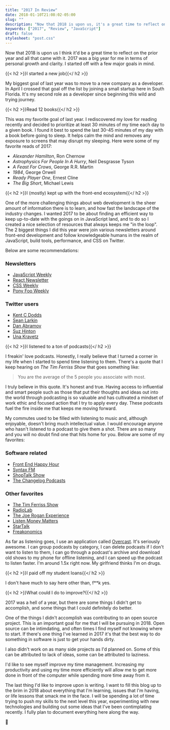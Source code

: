 ```yaml
---
title: "2017 In Review"
date: 2018-01-10T21:08:02-05:00
slug: ""
description: "Now that 2018 is upon us, it's a great time to reflect on 2017."
keywords: ["2017", "Review", "JavaScript"]
draft: false
stylesheet: "post.css"
---
```

 
Now that 2018 is upon us I think it'd be a great time to reflect on the prior year and all that came with it. 2017 was a big year for me in terms of personal growth and clarity. I started off with a few major goals in mind. 

{{< h2 >}}I started a new job{{</ h2 >}}

My biggest goal of last year was to move to a new company as a developer. In April I crossed that goal off the list by joining a small startup here in South Florida. It's my second role as a developer since beginning this wild and trying journey.

{{< h2 >}}Read 12 books{{</ h2 >}}

This was my favorite goal of last year. I rediscovered my love for reading recently and decided to prioritize at least 30 minutes of my time each day to a given book. I found it best to spend the last 30-45 minutes of my day with a book before going to sleep. It helps calm the mind and removes any exposure to screens that may disrupt my sleeping. Here were some of my favorite reads of 2017:

- _Alexander Hamilton_, Ron Chernow
- _Astrophysics For People In A Hurry_, Neil Desgrasse Tyson
- _A Feast For Crows_, George R.R. Martin
- _1984_, George Orwell
- _Ready Player One_, Ernest Cline
- _The Big Short_, Michael Lewis

{{< h2 >}}I (mostly) kept up with the front-end ecosystem{{</ h2 >}} 

One of the more challenging things about web development is the sheer amount of information there is to learn, and how fast the landscape of the industry changes. I wanted 2017 to be about finding an efficient way to keep up-to-date with the goings on in JavaScript land, and to do so I created a nice selection of resources that always keeps me "in the loop". The 2 biggest things I did this year were join various newsletters around front-end development and follow knowledgeable humans in the realm of JavaScript, build tools, performance, and CSS on Twitter.

Below are some recommendations:

### Newsletters 

- [JavaScript Weekly](http://javascriptweekly.com/)
- [React Newsletter](http://reactjsnewsletter.com/)
- [CSS Weekly](http://css-weekly.com/)
- [Pony Foo Weekly](https://ponyfoo.com/weekly)

### Twitter users

- [Kent C Dodds](https://twitter.com/kentcdodds)
- [Sean Larkin](https://twitter.com/TheLarkInn)
- [Dan Abramov](https://twitter.com/dan_abramov)
- [Suz Hinton](https://twitter.com/noopkat)
- [Una Kravetz](https://twitter.com/Una)


{{< h2 >}}I listened to a ton of podcasts{{</ h2 >}} 

I freakin' love podcasts. Honestly, I really believe that I turned a corner in my life when I started to spend time listening to them. There's a quote that I keep hearing on _The Tim Ferriss Show_ that goes something like:

> You are the average of the 5 people you associate with most.

I truly believe in this quote. It's honest and true. Having access to influential and smart people such as those that put their thoughts and ideas out into the world through podcasting is so valuable and has cultivated a mindset of work ethic and focused action that I try to apply every day. These podcasts fuel the fire inside me that keeps me moving forward.

My commutes used to be filled with listening to music and, although enjoyable, doesn't bring much intellectual value. I would encourage anyone who hasn't listened to a podcast to give them a shot. There are so many and you will no doubt find one that hits home for you. Below are some of my favorites:

### Software related

- [Front End Happy Hour](http://frontendhappyhour.com/)
- [Syntax FM](https://syntax.fm/)
- [ShopTalk Show](http://shoptalkshow.com/)
- [The Changelog Podcasts](https://changelog.com/)

### Other favorites

- [The Tim Ferriss Show](https://tim.blog/podcast/)
- [RadioLab](http://www.radiolab.org/)
- [The Joe Rogan Experience](http://podcasts.joerogan.net/)
- [Listen Money Matters](https://www.listenmoneymatters.com/show/)
- [StarTalk](https://www.startalkradio.net/category/startalk-radio/)
- [Freakonomics](http://freakonomics.com/) 

As far as listening goes, I use an application called [Overcast](overcast.fm). It's seriously awesome. I can group podcasts by category, I can delete podcasts if I don't want to listen to them, I can go through a podcast's archive and download old shows to my phone for offline listening, and I can speed up the podcast to listen faster. I'm around 1.5x right now. My girlfriend thinks I'm on drugs.

{{< h2 >}}I paid off my student loans{{</ h2 >}} 

I don't have much to say here other than, f**k yes.

{{< h2 >}}What could I do to improve?{{</ h2 >}} 

2017 was a hell of a year, but there are some things I didn't get to accomplish, and some things that I could definitely do better.

One of the things I didn't accomplish was contributing to an open source project. This is an important goal for me that I will be pursuing in 2018. Open source can be intimdating, and often times I find myself not knowing where to start. If there's one thing I've learned in 2017 it's that the best way to do something in software is just to get your hands dirty.

I also didn't work on as many side projects as I'd planned on. Some of this can be attributed to lack of ideas, some can be attributed to laziness.

I'd like to see myself improve my time management. Increasing my productivity and using my time more efficiently will allow me to get more done in front of the computer while spending more time away from it.

The last thing I'd like to improve upon is writing. I want to fill this blog up to the brim in 2018 about everything that I'm learning, issues that I'm having, or life lessons that smack me in the face. I will be spending a lot of time trying to push my skills to the next level this year, experimenting with new technologies and building out some ideas that I've been contimplating recently. I fully plan to document everything here along the way.

👾





